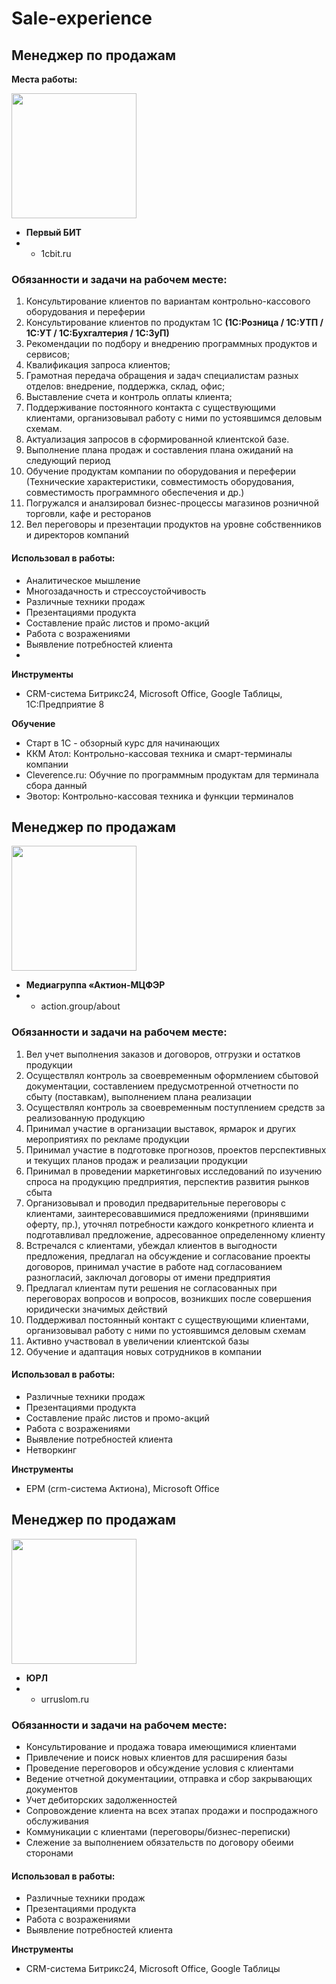 # Sale-experience


## Менеджер по продажам
**Места работы:**

<img src="https://github.com/myslivets0910/Career-Resume.md/assets/122479950/405697ea-2b0f-4713-af61-fca23fcc3dd0" width="200" />

- **Первый БИТ**
- - 1cbit.ru

### Обязанности и задачи на рабочем месте: 
1. Консультирование клиентов по вариантам контрольно-кассового оборудования и переферии
2. Консультирование клиентов по продуктам 1С **(1С:Розница / 1С:УТП / 1С:УТ / 1С:Бухгалтерия / 1С:ЗуП)**
3. Рекомендации по подбору и внедрению программных продуктов и сервисов;
4. Квалификация запроса клиентов; 
5. Грамотная передача обращения и задач специалистам разных отделов: внедрение, поддержка, склад, офис;
6. Выставление счета и контроль оплаты клиента;
7. Поддерживание постоянного контакта с существующими клиентами, организовывал работу с ними по устоявшимся деловым схемам.
8. Актуализация запросов в сформированной клиентской базе.
9. Выполнение плана продаж и составления плана ожиданий на следующий период
10. Обучение продуктам компании по оборудования и переферии 
(Технические характеристики, совместимость оборудования, совместимость программного обеспечения и др.)
11. Погружался и аналзировал бизнес-процессы магазинов розничной торговли, кафе и ресторанов
12. Вел переговоры и презентации продуктов на уровне собственников и директоров компаний

#### Использовал в работы:
- Аналитическое мышление
- Многозадачность и стрессоустойчивость
- Различные техники продаж
- Презентациями продукта 
- Составление прайс листов и промо-акций
- Работа с возражениями
- Выявление потребностей клиента
- 

**Инструменты**
- CRM-система Битрикс24, Microsoft Office, Google Таблицы, 1С:Предприятие 8


**Обучение**
- Старт в 1С - обзорный курс для начинающих
- ККМ Атол: Контрольно-кассовая техника и смарт-терминалы компании
- Сleverence.ru: Обучние по программным продуктам для терминала сбора данный
- Эвотор: Контрольно-кассовая техника и функции терминалов
  
 ## Менеджер по продажам
<img src="https://github.com/myslivets0910/Career-Resume.md/assets/122479950/37d165a2-92a4-47c3-a823-93ecb1729444" width="200" />

- **Медиагруппа «Актион-МЦФЭР**
- - action.group/about

### Обязанности и задачи на рабочем месте:
1. Вел учет выполнения заказов и договоров, отгрузки и остатков продукции
2. Осуществлял контроль за своевременным оформлением сбытовой документации, составлением предусмотренной отчетности по сбыту (поставкам), выполнением плана реализации
3. Осуществлял контроль за своевременным поступлением средств за реализованную продукцию
4. Принимал участие в организации выставок, ярмарок и других мероприятиях по рекламе продукции
5. Принимал участие в подготовке прогнозов, проектов перспективных и текущих планов продаж и реализации продукции
6. Принимал в проведении маркетинговых исследований по изучению спроса на продукцию предприятия, перспектив развития рынков сбыта
7. Организовывал и проводил предварительные переговоры с клиентами, заинтересовавшимися предложениями (принявшими оферту, пр.), уточнял потребности каждого конкретного клиента и подготавливал предложение, адресованное определенному клиенту
8. Встречался с клиентами, убеждал клиентов в выгодности предложения, предлагал на обсуждение и согласование проекты договоров, принимал участие в работе над согласованием разногласий, заключал договоры от имени предприятия
9. Предлагал клиентам пути решения не согласованных при переговорах вопросов и вопросов, возникших после совершения юридически значимых действий
10. Поддерживал постоянный контакт с существующими клиентами, организовывал работу с ними по устоявшимся деловым схемам
11. Активно участвовал в увеличении клиентской базы
12. Обучение и адаптация новых сотрудников в компании

#### Использовал в работы:
- Различные техники продаж
- Презентациями продукта 
- Составление прайс листов и промо-акций
- Работа с возражениями
- Выявление потребностей клиента
- Нетворкинг

**Инструменты**
- ЕРМ (crm-система Актиона), Microsoft Office



 ## Менеджер по продажам
<img src="https://github.com/myslivets0910/Career-Resume.md/assets/122479950/402bb8d3-98de-48b2-b69e-93dea0bed837" width="200" />

- **ЮРЛ**
- - urruslom.ru

### Обязанности и задачи на рабочем месте:

- Консультирование и продажа товара имеющимися клиентами
- Привлечение и поиск новых клиентов для расширения базы
- Проведение переговоров и обсуждение условия с клиентами
- Ведение отчетной документациии, отправка и сбор закрывающих документов
- Учет дебиторских задолженностей
- Сопровождение клиента на всех этапах продажи и поспродажного обслуживания
- Коммуникации с клиентами (переговоры/бизнес-переписки)
- Слежение за выполнением обязательств по договору обеими сторонами

#### Использовал в работы:
- Различные техники продаж
- Презентациями продукта
- Работа с возражениями
- Выявление потребностей клиента

**Инструменты**
- CRM-система Битрикс24, Microsoft Office, Google Таблицы


